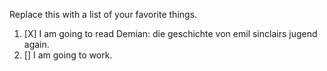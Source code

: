 Replace this with a list of your favorite things.
1. [X] I am going to read Demian: die geschichte von emil sinclairs jugend again.
2. [] I am going to work.
